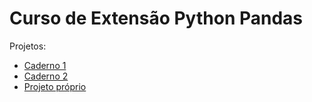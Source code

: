 # Curso de Extensão Python Pandas
Projetos:
- [Caderno 1](https://github.com/VictorGFL/CursodeExtens-opythonpandas/tree/main/Caderno%201)
- [Caderno 2](https://github.com/VictorGFL/CursodeExtens-opythonpandas/tree/main/Caderno%202)
- [Projeto próprio](https://github.com/VictorGFL/CursodeExtens-opythonpandas/tree/main/Projeto%20pr%C3%B3prio)
